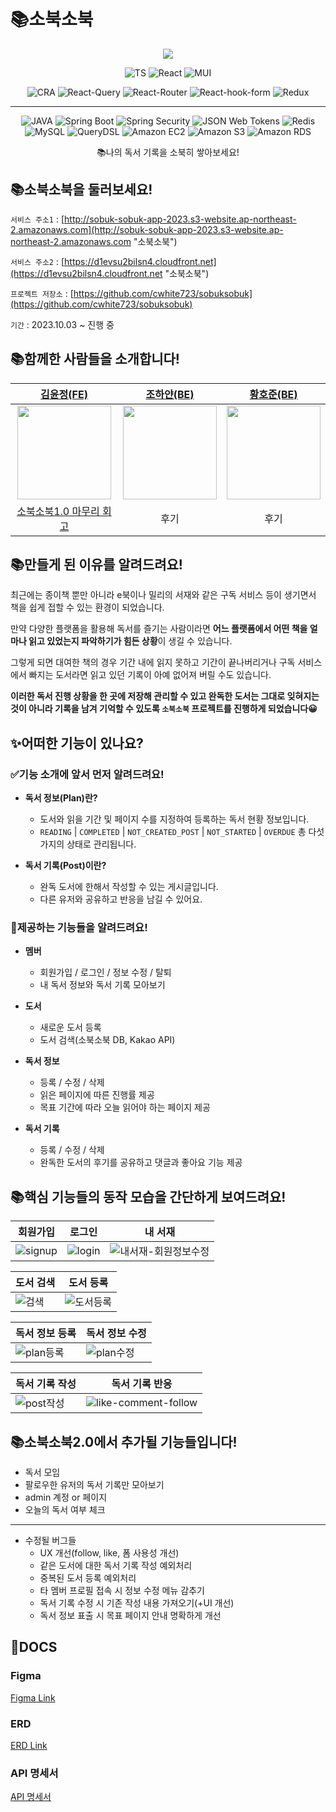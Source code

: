 # 📚소북소북

<div align=center>
  
![](https://github.com/cwhite723/sobuksobuk/assets/61897795/b9799bcc-2fbc-4c1d-8ee8-49846166c80f)

![TS](https://img.shields.io/badge/typescript-3178C6?style=for-the-badge&logo=typescript&logoColor=ffffff)
![React](https://img.shields.io/badge/react-61DAFB?style=for-the-badge&logo=react&logoColor=000000)
![MUI](https://img.shields.io/badge/mui-007FFF?style=for-the-badge&logo=mui&logoColor=ffffff)

![CRA](https://img.shields.io/badge/CRA-09D3AC?style=for-the-badge&logo=create-react-app&logoColor=ffffff)
![React-Query](https://img.shields.io/badge/reactquery-FF4154?style=for-the-badge&logo=react&logoColor=ffffff)
![React-Router](https://img.shields.io/badge/reactrouter-CA4245?style=for-the-badge&logo=reactrouter&logoColor=000000)
![React-hook-form](https://img.shields.io/badge/reacthookform-EC5990?style=for-the-badge&logo=reacthookform&logoColor=fff)
![Redux](https://img.shields.io/badge/redux-764ABC?style=for-the-badge&logo=redux&logoColor=fff)

---

![JAVA](https://img.shields.io/badge/java-CA4245?style=for-the-badge&logo=java&logoColor=fff)
![Spring Boot](https://img.shields.io/badge/springboot-6DB33F?style=for-the-badge&logo=springboot&logoColor=fff)
![Spring Security](https://img.shields.io/badge/springsecurity-6DB33F?style=for-the-badge&logo=springsecurity&logoColor=fff)
![JSON Web Tokens](https://img.shields.io/badge/jsonwebtokens-000000?style=for-the-badge&logo=jsonwebtokens&logoColor=fff)
![Redis](https://img.shields.io/badge/redis-DC382D?style=for-the-badge&logo=redis&logoColor=fff)
![MySQL](https://img.shields.io/badge/mysql-4479A1?style=for-the-badge&logo=mysql&logoColor=fff)
![QueryDSL](https://img.shields.io/badge/querydsl-4479A1?style=for-the-badge&logo=querydsl&logoColor=fff)
![Amazon EC2](https://img.shields.io/badge/amazonec2-FF9900?style=for-the-badge&logo=amazonec2&logoColor=fff)
![Amazon S3](https://img.shields.io/badge/amazons3-569A31?style=for-the-badge&logo=amazons3&logoColor=fff)
![Amazon RDS](https://img.shields.io/badge/amazonrds-527FFF?style=for-the-badge&logo=amazonrds&logoColor=fff)

📚나의 독서 기록을 소북히 쌓아보세요!

</div>

## 📚소북소북을 둘러보세요!

`서비스 주소1` : [http://sobuk-sobuk-app-2023.s3-website.ap-northeast-2.amazonaws.com](http://sobuk-sobuk-app-2023.s3-website.ap-northeast-2.amazonaws.com "소북소북")

`서비스 주소2` : [https://d1evsu2bilsn4.cloudfront.net](https://d1evsu2bilsn4.cloudfront.net "소북소북")

`프로젝트 저장소` : [https://github.com/cwhite723/sobuksobuk](https://github.com/cwhite723/sobuksobuk)

`기간` : 2023.10.03 ~ 진행 중

## 📚함께한 사람들을 소개합니다!

|                                        [김윤정(FE)](https://github.com/codekyz)                                        |                                       [조하얀(BE)](https://github.com/cwhite723)                                       |                                      [황호준(BE)](https://github.com/hwanghojun)                                       |
| :--------------------------------------------------------------------------------------------------------------------: | :--------------------------------------------------------------------------------------------------------------------: | :--------------------------------------------------------------------------------------------------------------------: |
| <img src="https://github.com/cwhite723/sobuksobuk/assets/61897795/e1a6c015-772b-4dcb-926e-8036e41fdeb6" width="150" /> | <img src="https://github.com/cwhite723/sobuksobuk/assets/61897795/02192bb4-45ba-4ede-a3ba-9289207c52a8" width="150" /> | <img src="https://github.com/cwhite723/sobuksobuk/assets/61897795/1471e81e-b2b6-47ed-932d-75abb3ee3b9d" width="150" /> |
|                               [소북소북1.0 마무리 회고](https://codekyz.tistory.com/79)                                |                                                          후기                                                          |                                                          후기                                                          |

## 📚만들게 된 이유를 알려드려요!

최근에는 종이책 뿐만 아니라 e북이나 밀리의 서재와 같은 구독 서비스 등이 생기면서 책을 쉽게 접할 수 있는 환경이 되었습니다.

만약 다양한 플랫폼을 활용해 독서를 즐기는 사람이라면 **어느 플랫폼에서 어떤 책을 얼마나 읽고 있었는지 파악하기가 힘든 상황**이 생길 수 있습니다.

그렇게 되면 대여한 책의 경우 기간 내에 읽지 못하고 기간이 끝나버리거나 구독 서비스에서 빠지는 도서라면 읽고 있던 기록이 아예 없어져 버릴 수도 있습니다.

**이러한 독서 진행 상황을 한 곳에 저장해 관리할 수 있고 완독한 도서는 그대로 잊혀지는 것이 아니라 기록을 남겨 기억할 수 있도록 `소북소북` 프로젝트를 진행하게 되었습니다😀**

## ✨어떠한 기능이 있나요?

### ✅기능 소개에 앞서 먼저 알려드려요!

- **독서 정보(Plan)란?**

  - 도서와 읽을 기간 및 페이지 수를 지정하여 등록하는 독서 현황 정보입니다.
  - `READING` | `COMPLETED` | `NOT_CREATED_POST` | `NOT_STARTED` | `OVERDUE` 총 다섯가지의 상태로 관리됩니다.

- **독서 기록(Post)이란?**
  - 완독 도서에 한해서 작성할 수 있는 게시글입니다.
  - 다른 유저와 공유하고 반응을 남길 수 있어요.

### 💖제공하는 기능들을 알려드려요!

- **멤버**

  - 회원가입 / 로그인 / 정보 수정 / 탈퇴
  - 내 독서 정보와 독서 기록 모아보기

- **도서**

  - 새로운 도서 등록
  - 도서 검색(소북소북 DB, Kakao API)

- **독서 정보**

  - 등록 / 수정 / 삭제
  - 읽은 페이지에 따른 진행률 제공
  - 목표 기간에 따라 오늘 읽어야 하는 페이지 제공

- **독서 기록**
  - 등록 / 수정 / 삭제
  - 완독한 도서의 후기를 공유하고 댓글과 좋아요 기능 제공

## 📚핵심 기능들의 동작 모습을 간단하게 보여드려요!

| 회원가입                                                                                                | 로그인                                                                                                 | 내 서재                                                                                                              |
| ------------------------------------------------------------------------------------------------------- | ------------------------------------------------------------------------------------------------------ | -------------------------------------------------------------------------------------------------------------------- |
| ![signup](https://github.com/cwhite723/sobuksobuk/assets/61897795/4127dec9-53c7-4af1-a26a-c5b984153d66) | ![login](https://github.com/cwhite723/sobuksobuk/assets/61897795/8ba1a2bb-ba57-4166-b458-f2c1c36c66ab) | ![내서재-회원정보수정](https://github.com/cwhite723/sobuksobuk/assets/61897795/8f4b0ca1-b0ad-442a-87a0-7cd58c5b8033) |

| 도서 검색                                                                                             | 도서 등록                                                                                                 |
| ----------------------------------------------------------------------------------------------------- | --------------------------------------------------------------------------------------------------------- |
| ![검색](https://github.com/cwhite723/sobuksobuk/assets/61897795/e50f7c73-874a-492e-8b05-d6b492841146) | ![도서등록](https://github.com/cwhite723/sobuksobuk/assets/61897795/0ce96331-edad-4085-8ee5-deb0c5e78d12) |

| 독서 정보 등록                                                                                            | 독서 정보 수정                                                                                            |
| --------------------------------------------------------------------------------------------------------- | --------------------------------------------------------------------------------------------------------- |
| ![plan등록](https://github.com/cwhite723/sobuksobuk/assets/61897795/39ec64c1-bc69-45cf-a393-c7a82e04c44f) | ![plan수정](https://github.com/cwhite723/sobuksobuk/assets/61897795/10e60f6f-49d6-4fe6-89ff-dc35057b9dbf) |

| 독서 기록 작성                                                                                            | 독서 기록 반응                                                                                                       |
| --------------------------------------------------------------------------------------------------------- | -------------------------------------------------------------------------------------------------------------------- |
| ![post작성](https://github.com/cwhite723/sobuksobuk/assets/61897795/c3725f82-985c-4512-b264-2da75469a087) | ![like-comment-follow](https://github.com/cwhite723/sobuksobuk/assets/61897795/e375f3af-9b6f-4f06-b52e-c58c80d8cb86) |

## 📚소북소북2.0에서 추가될 기능들입니다!

- 독서 모임
- 팔로우한 유저의 독서 기록만 모아보기
- admin 계정 or 페이지
- 오늘의 독서 여부 체크

---

- 수정될 버그들
  - UX 개선(follow, like, 폼 사용성 개선)
  - 같은 도서에 대한 독서 기록 작성 예외처리
  - 중복된 도서 등록 예외처리
  - 타 멤버 프로필 접속 시 정보 수정 메뉴 감추기
  - 독서 기록 수정 시 기존 작성 내용 가져오기(+UI 개선)
  - 독서 정보 표출 시 목표 페이지 안내 명확하게 개선

## 📝DOCS

### Figma

[Figma Link](https://www.figma.com/file/EmsDX64lj8Nhq9IImEl5Yy/%EB%8F%85%EC%84%9C%EA%B8%B0%EB%A1%9D?type=design&node-id=0-1&mode=design)

### ERD

[ERD Link](https://www.erdcloud.com/d/aSGdidtaHnfkq42Fj)

### API 명세서

[API 명세서](https://documenter.getpostman.com/view/26575250/2s9YXmXLCX)

